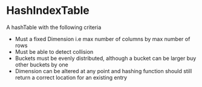 # HashIndexTable

A hashTable with the following criteria 
* Must a fixed Dimension i.e max number of columns by max number of rows
* Must be able to detect collision 
* Buckets must be evenly distributed, although a bucket can be larger buy other buckets by one
* Dimension can be altered at any point and hashing function should still return a correct location for an existing entry   